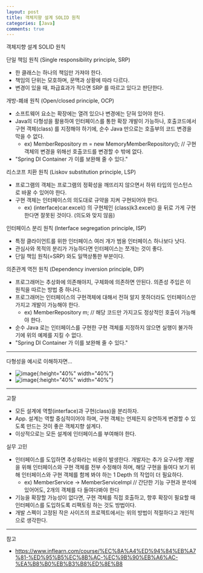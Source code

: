 ```yaml
---
layout: post
title: 객체지향 설계 SOLID 원칙
categories: [Java]
comments: true
---
```


객체지향 설계 SOLID 원칙

단일 책임 원칙 (Single responsibility principle, SRP)
- 한 클래스는 하나의 책임만 가져야 한다.
- 책임의 단위는 모호하며, 문맥과 상황에 따라 다르다.
- 변경이 있을 때, 파급효과가 적으면 SRP 를 따르고 있다고 판단한다.

개방-폐쇄 원칙 (Open/closed principle, OCP)
- 소프트웨어 요소는 확장에는 열려 있으나 변경에는 닫혀 있어야 한다.
- Java의 다형성을 활용하여 인터페이스를 통한 확장 개발이 가능하나, 호출코드에서 구현 객체(class) 를 지정해야 하기에, 순수 Java 만으로는 호출부의 코드 변경을 막을 수 없다.
  - ex) MemberRepository m = new MemoryMemberRepository(); // 구현 객체의 변경을 위해선 호출코드를 변경할 수 밖에 없다.
- "Spring DI Container 가 이를 보완해 줄 수 있다."

리스코프 치환 원칙 (Liskov substitution principle, LSP)
- 프로그램의 객체는 프로그램의 정확성을 깨뜨리지 않으면서 하위 타입의 인스턴스로 바꿀 수 있어야 한다.
- 구현 객체는 인터페이스의 의도대로 규약을 지켜 구현되어야 한다.
  - ex) (interface)car.excel() 의 구현체인 (class)k3.excel() 을 뒤로 가게 구현한다면 잘못된 것이다. (의도와 맞지 않음)

인터페이스 분리 원칙 (Interface segregation principle, ISP)
- 특정 클라이언트를 위한 인터페이스 여러 개가 범용 인터페이스 하나보다 낫다.
- 관심사와 목적의 분리가 가능하다면 인터페이스는 쪼개는 것이 좋다.
- 단일 책임 원칙(=SRP) 와도 일맥상통한 부분이다.

의존관계 역전 원칙 (Dependency inversion principle, DIP)
- 프로그래머는 추상화에 의존해야지, 구체화에 의존하면 안된다. 의존성 주입은 이 원칙을 따르는 방법 중 하나다.
- 프로그래머는 인터페이스의 구현객체에 대해서 전혀 알지 못하더라도 인터페이스만 가지고 개발이 가능해야 한다.
  - ex) MemberRepository m; // 해당 코드만 가지고도 정상적인 호출이 가능해야 한다.
- 순수 Java 로는 인터페이스를 구현한 구현 객체를 지정하지 않으면 실행이 불가하기에 위의 예제를 지킬 수 없다.
- "Spring DI Container 가 이를 보완해 줄 수 있다."

------

다형성을 예시로 이해하자면...
- ![image](https://user-images.githubusercontent.com/23256138/145704389-37f93995-7448-4497-bcae-6a69d5a1912c.png){:height="40%" width="40%"}
- ![image](https://user-images.githubusercontent.com/23256138/145704394-6ec8bcdd-565a-4ae3-a445-c8d401bad952.png){:height="40%" width="40%"}

------

고찰
- 모든 설계에 역할(interface)과 구현(class)을 분리하자.
- App. 설계는 역할 중심적이어야 하며, 구현 객체는 언제든지 유연하게 변경할 수 있도록 만드는 것이 좋은 객체지향 설계다.
- 이상적으로는 모든 설계에 인터페이스를 부여해야 한다.

실무 고민
- 인터페이스를 도입하면 추상화라는 비용이 발생한다. 개발자는 추가 요구사항 개발을 위해 인터페이스와 구현 객체를 전부 수정해야 하며, 해당 구현을 들여다 보기 위해 인터페이스와 구현 객체를 함께 봐야 하는 1 Depth 의 작업이 더 필요하다.
  - ex) MemberService -> MemberServiceImpl // 간단한 기능 구현과 분석에 있어어도, 2개의 객체를 다 들여다봐야 한다
- 기능을 확장할 가능성이 없다면, 구현 객체를 직접 호출하고, 향후 확장이 필요할 때 인터페이스를 도입하도록 리팩토링 하는 것도 방법이다.
- 개발 스펙이 고정된 작은 사이즈의 프로젝트에서는 위의 방법이 적절하다고 개인적으로 생각한다.

-----------

참고

- https://www.inflearn.com/course/%EC%8A%A4%ED%94%84%EB%A7%81-%ED%95%B5%EC%8B%AC-%EC%9B%90%EB%A6%AC-%EA%B8%B0%EB%B3%B8%ED%8E%B8
